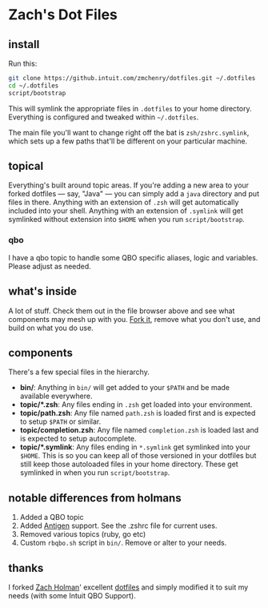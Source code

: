# Zach's Dot Files

## install

Run this:

```sh
git clone https://github.intuit.com/zmchenry/dotfiles.git ~/.dotfiles
cd ~/.dotfiles
script/bootstrap
```

This will symlink the appropriate files in `.dotfiles` to your home directory.
Everything is configured and tweaked within `~/.dotfiles`.

The main file you'll want to change right off the bat is `zsh/zshrc.symlink`,
which sets up a few paths that'll be different on your particular machine.

## topical

Everything's built around topic areas. If you're adding a new area to your
forked dotfiles — say, "Java" — you can simply add a `java` directory and put
files in there. Anything with an extension of `.zsh` will get automatically
included into your shell. Anything with an extension of `.symlink` will get
symlinked without extension into `$HOME` when you run `script/bootstrap`.

### qbo

I have a qbo topic to handle some QBO specific aliases, logic and variables. Please adjust as needed.

## what's inside

A lot of stuff. Check them out in the file browser
above and see what components may mesh up with you.
[Fork it](https://github.intuit.com/kbrown12/dotfiles/fork), remove what you don't
use, and build on what you do use.

## components

There's a few special files in the hierarchy.

- **bin/**: Anything in `bin/` will get added to your `$PATH` and be made
  available everywhere.
- **topic/\*.zsh**: Any files ending in `.zsh` get loaded into your
  environment.
- **topic/path.zsh**: Any file named `path.zsh` is loaded first and is
  expected to setup `$PATH` or similar.
- **topic/completion.zsh**: Any file named `completion.zsh` is loaded
  last and is expected to setup autocomplete.
- **topic/\*.symlink**: Any files ending in `*.symlink` get symlinked into
  your `$HOME`. This is so you can keep all of those versioned in your dotfiles
  but still keep those autoloaded files in your home directory. These get
  symlinked in when you run `script/bootstrap`.

## notable differences from holmans
1. Added a QBO topic
2. Added [Antigen](https://github.com/zsh-users/antigen) support. See the .zshrc file for current uses.
3. Removed various topics (ruby, go etc)
4. Custom `rbqbo.sh` script in `bin/`. Remove or alter to your needs.

## thanks

I forked [Zach Holman](http://github.com/holman)' excellent
[dotfiles](http://github.com/holman/dotfiles) and simply modified it to suit my needs (with some Intuit QBO Support).
